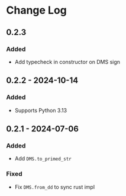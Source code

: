 # Change Log

## 0.2.3

### Added

- Add typecheck in constructor on DMS sign

## 0.2.2 - 2024-10-14

### Added

- Supports Python 3.13

## 0.2.1 - 2024-07-06

### Added

- Add `DMS.to_primed_str`

### Fixed

- Fix `DMS.from_dd` to sync rust impl
